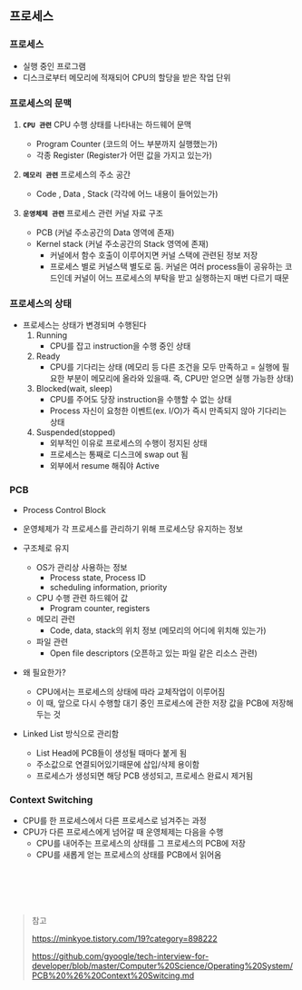 ## 프로세스

### 프로세스

- 실행 중인 프로그램
- 디스크로부터 메모리에 적재되어 CPU의 할당을 받은 작업 단위



### 프로세스의 문맥

1. **`CPU 관련`** CPU 수행 상태를 나타내는 하드웨어 문맥 
   - Program Counter (코드의 어느 부분까지 실행했는가)
   - 각종 Register (Register가 어떤 값을 가지고 있는가)

2. **`메모리 관련`** 프로세스의 주소 공간
   - Code , Data , Stack (각각에 어느 내용이 들어있는가)
3. **`운영체제 관련`** 프로세스 관련 커널 자료 구조
   - PCB (커널 주소공간의 Data 영역에 존재)
   - Kernel stack (커널 주소공간의 Stack 영역에 존재)
     - 커널에서 함수 호출이 이루어지면 커널 스택에 관련된 정보 저장
     - 프로세스 별로 커널스택 별도로 둠. 커널은 여러 process들이 공유하는 코드인데 커널이 어느 프로세스의 부탁을 받고 실행하는지 매번 다르기 때문



### 프로세스의 상태

- 프로세스는 상태가 변경되며 수행된다
  1. Running
     - CPU를 잡고 instruction을 수행 중인 상태
  2. Ready
     - CPU를 기다리는 상태 (메모리 등 다른 조건을 모두 만족하고 = 실행에 필요한 부분이 메모리에 올라와 있을때. 즉, CPU만 얻으면 실행 가능한 상태)
  3. Blocked(wait, sleep)
     - CPU를 주어도 당장 instruction을 수행할 수 없는 상태
     - Process 자신이 요청한 이벤트(ex. I/O)가 즉시 만족되지 않아 기다리는 상태
  4. Suspended(stopped)
     - 외부적인 이유로 프로세스의 수행이 정지된 상태
     - 프로세스는 통째로 디스크에 swap out 됨
     - 외부에서 resume 해줘야 Active



### PCB

- Process Control Block

- 운영체제가 각 프로세스를 관리하기 위해 프로세스당 유지하는 정보

- 구조체로 유지

  - OS가 관리상 사용하는 정보
    - Process state, Process ID
    - scheduling information, priority
  - CPU 수행 관련 하드웨어 값
    - Program counter, registers
  - 메모리 관련
    - Code, data, stack의 위치 정보 (메모리의 어디에 위치해 있는가)
  - 파일 관련
    - Open file descriptors (오픈하고 있는 파일 같은 리소스 관련)

- 왜 필요한가?

  - CPU에서는 프로세스의 상태에 따라 교체작업이 이루어짐
  - 이 때, 앞으로 다시 수행할 대기 중인 프로세스에 관한 저장 값을 PCB에 저장해두는 것

- Linked List 방식으로 관리함

  - List Head에 PCB들이 생성될 때마다 붙게 됨
  - 주소값으로 연결되어있기때문에 삽입/삭제 용이함
  - 프로세스가 생성되면 해당 PCB 생성되고, 프로세스 완료시 제거됨

  



### Context Switching

- CPU를 한 프로세스에서 다른 프로세스로 넘겨주는 과정
- CPU가 다른 프로세스에게 넘어갈 때 운영체제는 다음을 수행
  - CPU를 내어주는 프로세스의 상태를 그 프로세스의 PCB에 저장
  - CPU를 새롭게 얻는 프로세스의 상태를 PCB에서 읽어옴





<br/><br/><br/><br/>



> 참고
>
> https://minkyoe.tistory.com/19?category=898222
>
> https://github.com/gyoogle/tech-interview-for-developer/blob/master/Computer%20Science/Operating%20System/PCB%20%26%20Context%20Switcing.md